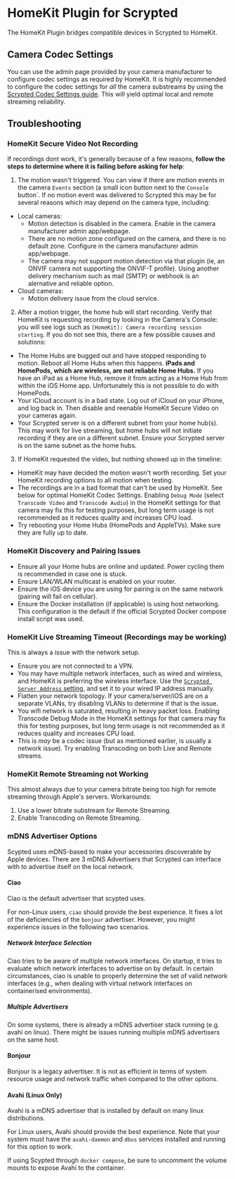 # HomeKit Plugin for Scrypted

The HomeKit Plugin bridges compatible devices in Scrypted to HomeKit.

## Camera Codec Settings

You can use the admin page provided by your camera manufacturer to configure codec settings as required by HomeKit. It is highly recommended to configure the codec settings for *all* the camera substreams by using the [Scrypted Codec Settings guide](https://github.com/koush/scrypted/wiki/Codec-Settings). This will yield optimal local and remote streaming reliability.

## Troubleshooting

### HomeKit Secure Video Not Recording

If recordings dont work, it's generally because of a few reasons, **follow the steps to determine where it is failing before asking for help**:

1) The motion wasn't triggered. You can view if there are motion events in the camera `Events` section (a small icon button next to the `Console` button`. If no motion event was delivered to Scrypted this may be for several reasons which may depend on the camera type, including:
  * Local cameras:
    * Motion detection is disabled in the camera. Enable in the camera manufacturer admin app/webpage.
    * There are no motion zone configured on the camera, and there is no default zone. Configure in the camera manufacturer admin app/webpage.
    * The camera may not support motion detection via that plugin (ie, an ONVIF camera not supporting the ONVIF-T profile). Using another delivery mechanism such as mail (SMTP) or webhook is an alernative and reliable option.
  * Cloud cameras:
    * Motion delivery issue from the cloud service.

2) After a motion trigger, the home hub will start recording. Verify that HomeKit is requesting recording by looking in the Camera's Console: you will see logs such as `[HomeKit]: Camera recording session starting`. If you do not see this, there are a few possible causes and solutions:
  * The Home Hubs are bugged out and have stopped responding to motion. Reboot all Home Hubs when this happens. **iPads and HomePods, which are wireless, are not reliable Home Hubs.** If you have an iPad as a Home Hub, remove it from acting as a Home Hub from within the iOS Home app. Unfortunately this is not possible to do with HomePods.
  * Your iCloud account is in a bad state. Log out of iCloud on your iPhone, and log back in. Then disable and reenable HomeKit Secure Video on your cameras again.
  * Your Scrypted server is on a different subnet from your home hub(s). This may work for live streaming, but home hubs will not initiate recording if they are on a different subnet. Ensure your Scrypted server is on the same subnet as the home hubs. 

3) If HomeKit requested the video, but nothing showed up in the timeline:
  * HomeKit may have decided the motion wasn't worth recording. Set your HomeKit recording options to all motion when testing.
  * The recordings are in a bad format that can't be used by HomeKit. See below for optimal HomeKit Codec Settings. Enabling `Debug Mode` (select `Transcode Video` and `Transcode Audio`) in the HomeKit settings for that camera may fix this for testing purposes, but long term usage is not recommended as it reduces quality and increases CPU load.
  * Try rebooting your Home Hubs (HomePods and AppleTVs). Make sure they are fully up to date.

### HomeKit Discovery and Pairing Issues

* Ensure all your Home hubs are online and updated. Power cycling them is recommended in case one is stuck.
* Ensure LAN/WLAN multicast is enabled on your router.
* Ensure the iOS device you are using for pairing is on the same network (pairing will fail on cellular).
* Ensure the Docker installation (if applicable) is using host networking. This configuration is the default if the official Scrypted Docker compose install script was used.

### HomeKit Live Streaming Timeout (Recordings may be working)

This is always a issue with the network setup. 
  * Ensure you are not connected to a VPN.
  * You may have multiple network interfaces, such as wired and wireless, and HomeKit is preferring the wireless interface. Use the [`Scrypted Server Address` setting](/endpoint/@scrypted/core/public/#/component/settings), and set it to your wired IP address manually.
  * Flatten your network topology. If your camera/server/iOS are on a separate VLANs, try disabling VLANs to determine if that is the issue.
  * You wifi network is saturated, resulting in heavy packet loss. Enabling Transcode Debug Mode in the HomeKit settings for that camera may fix this for testing purposes, but long term usage is not recommended as it reduces quality and increases CPU load.
  * This is *may* be a codec issue (but as mentioned earlier, is usually a network issue). Try enabling Transcoding on both Live and Remote streams.

### HomeKit Remote Streaming not Working

This almost always due to your camera bitrate being too high for remote streaming through Apple's servers. Workarounds:
1) Use a lower bitrate substream for Remote Streaming.
2) Enable Transcoding on Remote Streaming.


### mDNS Advertiser Options

Scypted uses mDNS-based to make your accessories discoverable by Apple devices.
There are 3 mDNS Advertisers that Scrypted can interface with to advertise itself on the local network.


#### Ciao

Ciao is the default advertiser that scypted uses.

For non-Linux users, `ciao` should provide the best experience. It fixes a lot of the deficiencies of the `bonjour` advertiser. However, you might experience issues in the following two scenarios.

##### Network Interface Selection
Ciao tries to be aware of multiple network interfaces. 
On startup, it tries to evaluate which network interfaces to advertise on by default.
In certain circumstances, ciao is unable to properly determine the set of valid network interfaces (e.g., when dealing with virtual network interfaces on containerised environments).

##### Multiple Advertisers
On some systems, there is already a mDNS advertiser stack running (e.g. avahi on linux). There might be issues running multiple mDNS advertisers on the same host.

#### Bonjour

Bonjour is a legacy advertiser. It is not as efficient in terms of system resource usage and network traffic when compared to the other options.

#### Avahi (Linux Only)
Avahi is a mDNS advertiser that is installed by default on many linux distributions.

For Linux users, Avahi should provide the best experience.
Note that your system must have the `avahi-daemon` and `dbus` services installed and running for this option to work.

If using Scypted through `docker compose`, be sure to uncomment the volume mounts to expose Avahi to the container.
